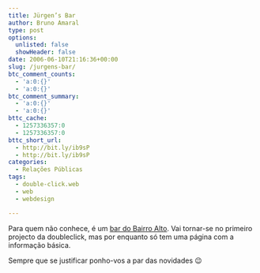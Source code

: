 ```yaml
---
title: Jürgen’s Bar
author: Bruno Amaral
type: post
options:
  unlisted: false
  showHeader: false
date: 2006-06-10T21:16:36+00:00
slug: /jurgens-bar/
btc_comment_counts:
  - 'a:0:{}'
  - 'a:0:{}'
btc_comment_summary:
  - 'a:0:{}'
  - 'a:0:{}'
bttc_cache:
  - 1257336357:0
  - 1257336357:0
bttc_short_url:
  - http://bit.ly/ib9sP
  - http://bit.ly/ib9sP
categories:
  - Relações Públicas
tags:
  - double-click.web
  - web
  - webdesign

---
```

Para quem não conhece, é um [bar do Bairro Alto][1]. Vai tornar-se no primeiro projecto da doubleclick, mas por enquanto só tem uma página com a informação básica.

Sempre que se justificar ponho-vos a par das novidades 😉

 [1]: http://www.jurgensbar.com "Jürgen's bar"